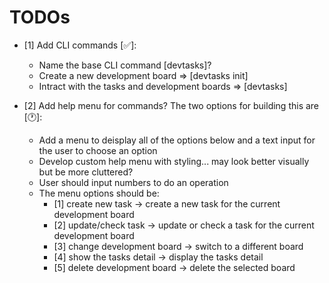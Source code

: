 # TODOs
- [1] Add CLI commands [✅]:
    * Name the base CLI command [devtasks]?
    - Create a new development board => [devtasks init]
    - Intract with the tasks and development boards => [devtasks]

- [2] Add help menu for commands? The two options for building this are [🕐]:
    * Add a menu to deisplay all of the options below and a text input for the user to choose an option
    - Develop custom help menu with styling... may look better visually but be more cluttered?
    - User should input numbers to do an operation
    - The menu options should be:
        * [1] create new task -> create a new task for the current development board
        * [2] update/check task -> update or check a task for the current development board
        * [3] change development board -> switch to a different board
        * [4] show the tasks detail -> display the tasks detail
        * [5] delete development board -> delete the selected board
